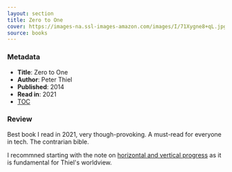 ```yaml
---
layout: section
title: Zero to One
cover: https://images-na.ssl-images-amazon.com/images/I/71Xygne8+qL.jpg
source: books
---
```


### Metadata
- **Title**: Zero to One
- **Author**: Peter Thiel
- **Published**: 2014
- **Read in**: 2021
- [TOC](https://firebasestorage.googleapis.com/v0/b/firescript-577a2.appspot.com/o/imgs%2Fapp%2FVitecek%2Fl3aO0NpBBj.png?alt=media&token=74f3a5dc-9bf4-4a39-8cc3-8527b5fe1a1b)

### Review
Best book I read in 2021, very though-provoking. A must-read for everyone in tech. The contrarian bible.

I recommned starting with the note on [horizontal and vertical progress](horizontal-and-vertical-progress) as it is fundamental for Thiel's worldview.
